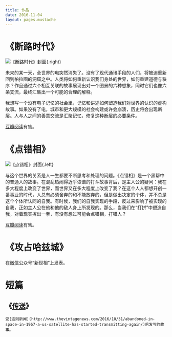 ```yaml
---
title: 作品
date: 2016-11-04
layout: pages.mustache
---
```


# 《断路时代》

![《断路时代》封面](/images/2091227.jpg){.right}

未来的某一天，全世界的电突然消失了。没有了现代通讯手段的人们，将被迫重新回到柏拉图的洞窟之中。人类将如何重新认识我们身处的世界，如何重建道德与秩序？作品通过六个相互关联的故事展现出对一个图景的六种想象，同时它们也像六条支流，最终汇集出一个可能的合理的解释。

我想写一个没有电子记忆的社会里，记忆和讲述如何塑造我们对世界的认识的虚构故事。如果没有了电，城市和更大规模的社会构建或许会崩溃，历史将会出现断层。人与人之间的善意交流是汇聚记忆，修复这种断层的必要条件。

[豆瓣阅读](https://read.douban.com/ebook/2091227/)有售。

# 《点错相》

![《点错相》封面](/images/7399236.jpg){.left}

与这个世界的关系是人一生都要不断思考和处理的问题。《点错相》是一个黑帮中的普通人的故事。在混乱热闹得近乎诙谐的打斗故事背后，是主人公的疑问：我在多大程度上改变了世界，而世界又在多大程度上改变了我？在这个人人都想开创一番事业的时代，人总有必须舍弃的和不能放弃的，但是做出决定的个体，并不总是这个个体所认同的自我。有时候，我们的自我实现的手段，反过来影响了被实现的自我，正如主人公在他和他的敌人身上所发现的。那么，当我们在“打拼”中塑造自我，对着现实挥出一拳，有没有想过可能会点错相，打错人？

[豆瓣阅读](https://read.douban.com/ebook/7399236/)有售。

# 《攻占哈兹城》

在[微信](http://www.weixinduba.com/n/249260)公众号“新世相”上发表。

# 短篇

## 《[传送](/stories/transmission)》

	受[这则新闻](http://www.thevintagenews.com/2016/10/31/abandoned-in-space-in-1967-a-us-satellite-has-started-transmitting-again/)启发写的故事。
